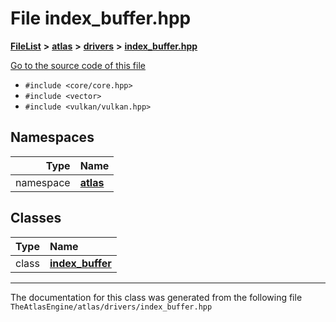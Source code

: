 

# File index\_buffer.hpp



[**FileList**](files.md) **>** [**atlas**](dir_1e6ffef027cfcf7ded3287660b505c9f.md) **>** [**drivers**](dir_1605561db8076fbb4262fa758aa3edc0.md) **>** [**index\_buffer.hpp**](index__buffer_8hpp.md)

[Go to the source code of this file](index__buffer_8hpp_source.md)



* `#include <core/core.hpp>`
* `#include <vector>`
* `#include <vulkan/vulkan.hpp>`













## Namespaces

| Type | Name |
| ---: | :--- |
| namespace | [**atlas**](namespaceatlas.md) <br> |


## Classes

| Type | Name |
| ---: | :--- |
| class | [**index\_buffer**](classatlas_1_1index__buffer.md) <br> |



















































------------------------------
The documentation for this class was generated from the following file `TheAtlasEngine/atlas/drivers/index_buffer.hpp`

